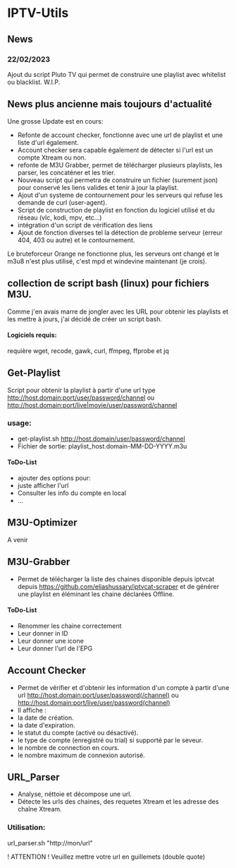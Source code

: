 # IPTV-Utils

## News
### 22/02/2023

Ajout du script Pluto TV qui permet de construire une playlist avec whitelist ou blacklist. W.I.P.

## News plus ancienne mais toujours d'actualité
Une grosse Update est en cours:
- Refonte de account checker, fonctionne avec une url de playlist et une liste d'url également.
- Account checker sera capable également de détecter si l'url est un compte Xtream ou non.
- refonte de M3U Grabber, permet de télécharger plusieurs playlists, les parser, les concaténer et les trier.
- Nouveau script qui permetra de construire un fichier (surement json) pour conservé les liens valides et tenir à jour la playlist.
- Ajout d'un systeme de contournement pour les serveurs qui refuse les demande de curl (user-agent).
- Script de construction de playlist en fonction du logiciel utilisé et du réseau (vlc, kodi, mpv, etc...)
- intégration d'un script de vérification des liens
- Ajout de fonction diverses tel la détection de probleme serveur (erreur 404, 403 ou autre) et le contournement.

Le bruteforceur Orange ne fonctionne plus, les serveurs ont changé et le m3u8 n'est plus utilisé, c'est mpd et windevine maintenant (je crois).


## collection de script bash (linux) pour fichiers M3U.
Comme j'en avais marre de jongler avec les URL pour obtenir les playlists et les mettre à jours, j'ai décidé de créer un script bash.

#### Logiciels requis:
requière wget, recode, gawk, curl, ffmpeg, ffprobe et jq

## Get-Playlist
Script pour obtenir la playlist à partir d'une url type http://host.domain:port/user/password/channel ou http://host.domain:port/live|movie/user/password/channel

### usage:
- get-playlist.sh http://host.domain/user/password/channel
- Fichier de sortie: playlist_host.domain-MM-DD-YYYY.m3u

#### ToDo-List
- ajouter des options pour:
- juste afficher l'url
- Consulter les info du compte en local
- ...

## M3U-Optimizer

A venir

## M3U-Grabber

- Permet de télécharger la liste des chaines disponible depuis iptvcat depuis https://github.com/eliashussary/iptvcat-scraper et de générer une playlist en éléminant les chaine déclarées Offline.

#### ToDo-List
- Renommer les chaine correctement
- Leur donner in ID
- Leur donner une icone
- Leur donner l'url de l'EPG

## Account Checker
- Permet de vérifier et d'obtenir les information d'un compte à partir d'une url http://host.domain:port/user/password(/channel) ou http://host.domain:port/live/user/password(channel)
- Il affiche :
- la date de création.
- la date d'expiration.
- le statut du compte (activé ou désactivé).
- le type de compte (enregistré ou trial) si supporté par le seveur.
- le nombre de connection en cours.
- le nombre maximum de connexion autorisé.

     

## URL_Parser

- Analyse, néttoie et décompose une url.
- Détecte les urls des chaines, des requetes Xtream et les adresse des chaîne Xtream.
### Utilisation:

url_parser.sh "http://mon/url"

! ATTENTION ! Veuillez mettre votre url en guillemets (double quote)
